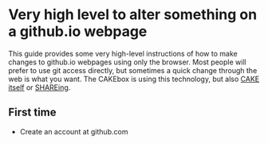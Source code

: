 # Very high level to alter something on a github.io webpage

This guide provides some very high-level instructions of how to make changes to github.io webpages using only the browser.
Most people will prefer to use git access directly, but sometimes a quick change through the web is what you want.
The CAKEbox is using this technology, but also [CAKE itself](https://cake.ac.uk) or [SHAREing](https://shareing-dri.github.io/).


## First time

- Create an account at github.com
